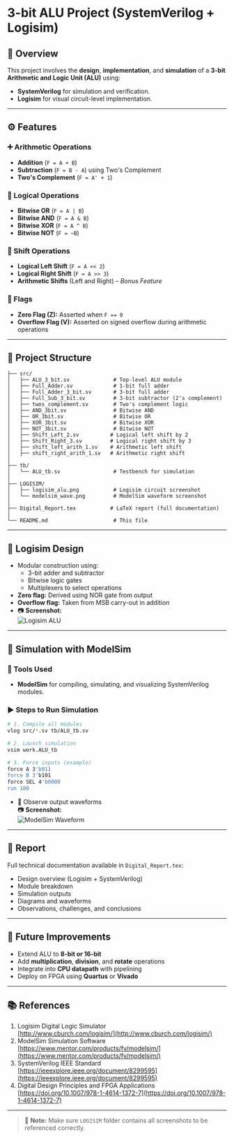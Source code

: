 # 3-bit ALU Project (SystemVerilog + Logisim)

## 📌 Overview
This project involves the **design**, **implementation**, and **simulation** of a **3-bit Arithmetic and Logic Unit (ALU)** using:
- **SystemVerilog** for simulation and verification.
- **Logisim** for visual circuit-level implementation.

---

## ⚙️ Features

### ➕ Arithmetic Operations
- **Addition** (`F = A + B`)
- **Subtraction** (`F = B - A`) using Two's Complement
- **Two's Complement** (`F = A' + 1`)

### 🔁 Logical Operations
- **Bitwise OR** (`F = A | B`)
- **Bitwise AND** (`F = A & B`)
- **Bitwise XOR** (`F = A ^ B`)
- **Bitwise NOT** (`F = ~B`)

### 🔄 Shift Operations
- **Logical Left Shift** (`F = A << 2`)
- **Logical Right Shift** (`F = A >> 3`)
- **Arithmetic Shifts** (Left and Right) – *Bonus Feature*

### 🏁 Flags
- **Zero Flag (Z):** Asserted when `F == 0`
- **Overflow Flag (V):** Asserted on signed overflow during arithmetic operations

---

## 📁 Project Structure

```
├── src/
│   ├── ALU_3_bit.sv              # Top-level ALU module
│   ├── Full_Adder.sv             # 1-bit full adder
│   ├── Full_Adder_3_bit.sv       # 3-bit full adder
│   ├── Full_Sub_3_bit.sv         # 3-bit subtractor (2's complement)
│   ├── twos_complement.sv        # Two's complement logic
│   ├── AND_3bit.sv               # Bitwise AND
│   ├── OR_3bit.sv                # Bitwise OR
│   ├── XOR_3bit.sv               # Bitwise XOR
│   ├── NOT_3bit.sv               # Bitwise NOT
│   ├── Shift_Left_2.sv          # Logical left shift by 2
│   ├── Shift_Right_3.sv         # Logical right shift by 3
│   ├── shift_left_arith_1.sv    # Arithmetic left shift
│   ├── shift_right_arith_1.sv   # Arithmetic right shift
│
├── tb/
│   └── ALU_tb.sv                 # Testbench for simulation
│
├── LOGISIM/
│   ├── logisim_alu.png           # Logisim circuit screenshot
│   └── modelsim_wave.png         # ModelSim waveform screenshot
│
├── Digital_Report.tex           # LaTeX report (full documentation)
│
└── README.md                     # This file
```

---

## 🧠 Logisim Design

- Modular construction using:
  - 3-bit adder and subtractor
  - Bitwise logic gates
  - Multiplexers to select operations
- **Zero flag:** Derived using NOR gate from output
- **Overflow flag:** Taken from MSB carry-out in addition
- 📷 **Screenshot:**  
  ![Logisim ALU](LOGISIM/logisim_alu.png)

---

## 🧪 Simulation with ModelSim

### 🔧 Tools Used
- **ModelSim** for compiling, simulating, and visualizing SystemVerilog modules.

### ▶️ Steps to Run Simulation
```bash
# 1. Compile all modules
vlog src/*.sv tb/ALU_tb.sv

# 2. Launch simulation
vsim work.ALU_tb

# 3. Force inputs (example)
force A 3'b011
force B 3'b101
force SEL 4'b0000
run 100
```

- 🧾 Observe output waveforms  
  📷 **Screenshot:**  
  ![ModelSim Waveform](LOGISIM/modelsim_wave.png)

---

## 📄 Report

Full technical documentation available in `Digital_Report.tex`:
- Design overview (Logisim + SystemVerilog)
- Module breakdown
- Simulation outputs
- Diagrams and waveforms
- Observations, challenges, and conclusions

---

## 🚀 Future Improvements
- Extend ALU to **8-bit or 16-bit**
- Add **multiplication**, **division**, and **rotate** operations
- Integrate into **CPU datapath** with pipelining
- Deploy on FPGA using **Quartus** or **Vivado**

---

## 📚 References

1. Logisim Digital Logic Simulator  
   [http://www.cburch.com/logisim/](http://www.cburch.com/logisim/)
2. ModelSim Simulation Software  
   [https://www.mentor.com/products/fv/modelsim/](https://www.mentor.com/products/fv/modelsim/)
3. SystemVerilog IEEE Standard  
   [https://ieeexplore.ieee.org/document/8299595](https://ieeexplore.ieee.org/document/8299595)
4. Digital Design Principles and FPGA Applications  
   [https://doi.org/10.1007/978-1-4614-1372-7](https://doi.org/10.1007/978-1-4614-1372-7)

---

> 📌 **Note:** Make sure `LOGISIM` folder contains all screenshots to be referenced correctly.

